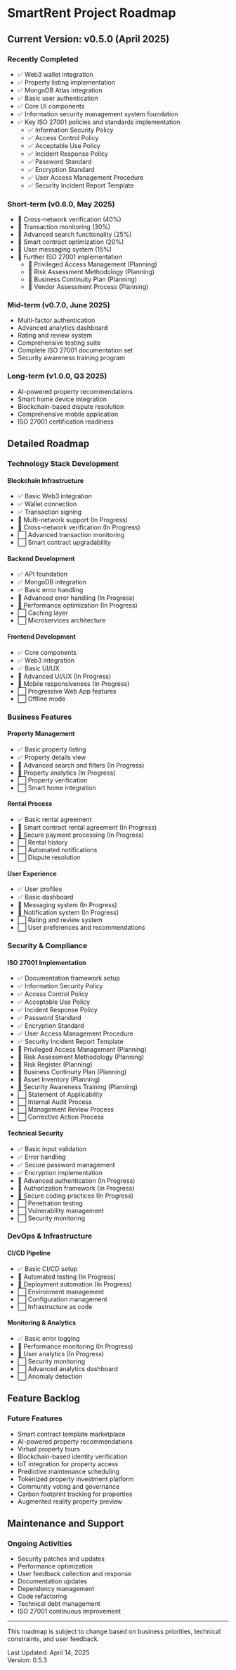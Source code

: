 # SmartRent Project Roadmap

## Current Version: v0.5.0 (April 2025)

### Recently Completed
- ✅ Web3 wallet integration
- ✅ Property listing implementation
- ✅ MongoDB Atlas integration
- ✅ Basic user authentication
- ✅ Core UI components
- ✅ Information security management system foundation
- ✅ Key ISO 27001 policies and standards implementation
  - ✅ Information Security Policy
  - ✅ Access Control Policy
  - ✅ Acceptable Use Policy
  - ✅ Incident Response Policy
  - ✅ Password Standard
  - ✅ Encryption Standard
  - ✅ User Access Management Procedure
  - ✅ Security Incident Report Template

### Short-term (v0.6.0, May 2025)
- 🔄 Cross-network verification (40%)
- 🔄 Transaction monitoring (30%)
- 🔄 Advanced search functionality (25%)
- 🔄 Smart contract optimization (20%)
- 🔄 User messaging system (15%)
- 🔄 Further ISO 27001 implementation
  - 🔄 Privileged Access Management (Planning)
  - 🔄 Risk Assessment Methodology (Planning)
  - 🔄 Business Continuity Plan (Planning)
  - 🔄 Vendor Assessment Process (Planning)

### Mid-term (v0.7.0, June 2025)
- Multi-factor authentication
- Advanced analytics dashboard
- Rating and review system
- Comprehensive testing suite
- Complete ISO 27001 documentation set
- Security awareness training program

### Long-term (v1.0.0, Q3 2025)
- AI-powered property recommendations
- Smart home device integration
- Blockchain-based dispute resolution
- Comprehensive mobile application
- ISO 27001 certification readiness

## Detailed Roadmap

### Technology Stack Development

#### Blockchain Infrastructure
- ✅ Basic Web3 integration
- ✅ Wallet connection
- ✅ Transaction signing
- 🔄 Multi-network support (In Progress)
- 🔄 Cross-network verification (In Progress)
- ⬜ Advanced transaction monitoring
- ⬜ Smart contract upgradability

#### Backend Development
- ✅ API foundation
- ✅ MongoDB integration
- ✅ Basic error handling
- 🔄 Advanced error handling (In Progress)
- 🔄 Performance optimization (In Progress)
- ⬜ Caching layer
- ⬜ Microservices architecture

#### Frontend Development
- ✅ Core components
- ✅ Web3 integration
- ✅ Basic UI/UX
- 🔄 Advanced UI/UX (In Progress)
- 🔄 Mobile responsiveness (In Progress)
- ⬜ Progressive Web App features
- ⬜ Offline mode

### Business Features

#### Property Management
- ✅ Basic property listing
- ✅ Property details view
- 🔄 Advanced search and filters (In Progress)
- 🔄 Property analytics (In Progress)
- ⬜ Property verification
- ⬜ Smart home integration

#### Rental Process
- ✅ Basic rental agreement
- 🔄 Smart contract rental agreement (In Progress)
- 🔄 Secure payment processing (In Progress)
- ⬜ Rental history
- ⬜ Automated notifications
- ⬜ Dispute resolution

#### User Experience
- ✅ User profiles
- ✅ Basic dashboard
- 🔄 Messaging system (In Progress)
- 🔄 Notification system (In Progress)
- ⬜ Rating and review system
- ⬜ User preferences and recommendations

### Security & Compliance

#### ISO 27001 Implementation
- ✅ Documentation framework setup
- ✅ Information Security Policy
- ✅ Access Control Policy
- ✅ Acceptable Use Policy
- ✅ Incident Response Policy
- ✅ Password Standard
- ✅ Encryption Standard
- ✅ User Access Management Procedure
- ✅ Security Incident Report Template
- 🔄 Privileged Access Management (Planning)
- 🔄 Risk Assessment Methodology (Planning)
- 🔄 Risk Register (Planning)
- 🔄 Business Continuity Plan (Planning)
- 🔄 Asset Inventory (Planning)
- 🔄 Security Awareness Training (Planning)
- ⬜ Statement of Applicability
- ⬜ Internal Audit Process
- ⬜ Management Review Process
- ⬜ Corrective Action Process

#### Technical Security
- ✅ Basic input validation
- ✅ Error handling
- ✅ Secure password management
- ✅ Encryption implementation
- 🔄 Advanced authentication (In Progress)
- 🔄 Authorization framework (In Progress)
- 🔄 Secure coding practices (In Progress)
- ⬜ Penetration testing
- ⬜ Vulnerability management
- ⬜ Security monitoring

### DevOps & Infrastructure

#### CI/CD Pipeline
- ✅ Basic CI/CD setup
- 🔄 Automated testing (In Progress)
- 🔄 Deployment automation (In Progress)
- ⬜ Environment management
- ⬜ Configuration management
- ⬜ Infrastructure as code

#### Monitoring & Analytics
- ✅ Basic error logging
- 🔄 Performance monitoring (In Progress)
- 🔄 User analytics (In Progress)
- ⬜ Security monitoring
- ⬜ Advanced analytics dashboard
- ⬜ Anomaly detection

## Feature Backlog

### Future Features
- Smart contract template marketplace
- AI-powered property recommendations
- Virtual property tours
- Blockchain-based identity verification
- IoT integration for property access
- Predictive maintenance scheduling
- Tokenized property investment platform
- Community voting and governance
- Carbon footprint tracking for properties
- Augmented reality property preview

## Maintenance and Support

### Ongoing Activities
- Security patches and updates
- Performance optimization
- User feedback collection and response
- Documentation updates
- Dependency management
- Code refactoring
- Technical debt management
- ISO 27001 continuous improvement

---

This roadmap is subject to change based on business priorities, technical constraints, and user feedback.

Last Updated: April 14, 2025  
Version: 0.5.3 